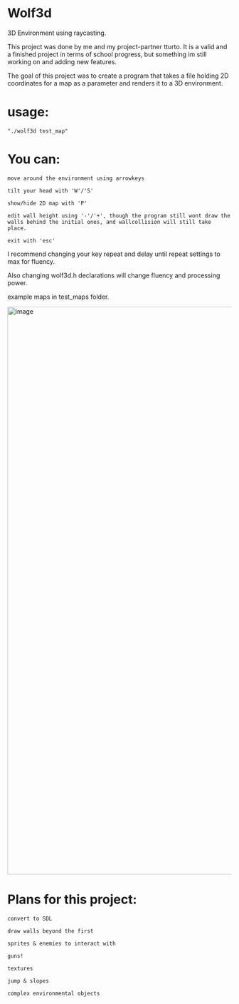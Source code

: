 # Wolf3d
3D Environment using raycasting.

This project was done by me and my project-partner tturto.
It is a valid and a finished project in terms of school progress, but something im still working on and adding new features.


The goal of this project was to create a program that takes a file holding 2D coordinates for a map as a parameter and renders it to a 3D environment.

# usage: 
    "./wolf3d test_map"

# You can:

    move around the environment using arrowkeys

    tilt your head with 'W'/'S'
    
    show/hide 2D map with 'P'
    
    edit wall height using '-'/'+', though the program still wont draw the walls behind the initial ones, and wallcollision will still take place.
    
    exit with 'esc'

I recommend changing your key repeat and delay until repeat settings to max for fluency.

Also changing wolf3d.h declarations will change fluency and processing power.

example maps in test_maps folder.

<img width="1274" alt="image" src="https://user-images.githubusercontent.com/58728833/210236497-543a2bdd-9616-420d-ac75-91a22661fa0a.png">

# Plans for this project:

    convert to SDL
    
    draw walls beyond the first
    
    sprites & enemies to interact with
    
    guns!
    
    textures
    
    jump & slopes
    
    complex environmental objects
